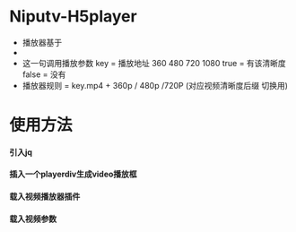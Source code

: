 # Niputv-H5player

- 播放器基于
- <div data-key='{"key": "2.mp4", "360": true, "480": true, "720": true, "1080": true, "2k": false, "4k": false}' id="videokey"></div>
- 这一句调用播放参数 key = 播放地址 360 480 720 1080 true = 有该清晰度 false = 没有
- 播放器规则 = key.mp4 + 360p / 480p /720P (对应视频清晰度后缀 切换用)

# 使用方法

#### 引入jq
<script type="text/javascript" src="jquery.min.js"></script>

#### 插入一个playerdiv生成video播放框
<div id="player"></div>

#### 载入视频播放器插件
<script type="text/javascript" src="niputv-player.js" charset="utf-8"></script>

#### 载入视频参数
<div data-key='{"key": "33eed67c3b8aff050e756e7b4574c32f011206.mp4", "360": true, "480": true, "720": true, "1080": true, "2k": false, "4k": false}' id="videokey"></div>